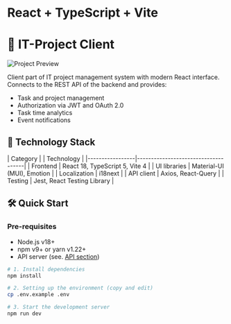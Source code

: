 # React + TypeScript + Vite

# 🚀 IT-Project Client

![Project Preview](https://via.placeholder.com/800x400?text=IT-Project+Client+Preview) <!-- Replace with real screenshots -->

Client part of IT project management system with modern React interface. Connects to the REST API of the backend and provides:
- Task and project management
- Authorization via JWT and OAuth 2.0
- Task time analytics
- Event notifications

## 🌟 Technology Stack
| Category | | Technology |
|-----------------|-------------------------------------|
| Frontend | React 18, TypeScript 5, Vite 4 |
| UI libraries | Material-UI (MUI), Emotion |
| Localization | i18next |
| API client | Axios, React-Query |
| Testing | Jest, React Testing Library |

## 🛠️ Quick Start

### Pre-requisites
- Node.js v18+
- npm v9+ or yarn v1.22+
- API server (see. [API section](#-integration-with-api))

```bash
# 1. Install dependencies
npm install

# 2. Setting up the environment (copy and edit)
cp .env.example .env

# 3. Start the development server
npm run dev
